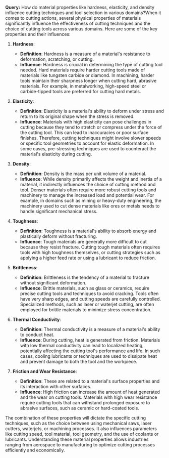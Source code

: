 **Query:** How do material properties like hardness, elasticity, and density influence cutting techniques and tool selection in various domains?When it comes to cutting actions, several physical properties of materials significantly influence the effectiveness of cutting techniques and the choice of cutting tools across various domains. Here are some of the key properties and their influences:

1. **Hardness**:
   - **Definition**: Hardness is a measure of a material's resistance to deformation, scratching, or cutting.
   - **Influence**: Hardness is crucial in determining the type of cutting tool needed. Hard materials require harder cutting tools made of materials like tungsten carbide or diamond. In machining, harder tools maintain their sharpness longer when cutting hard, abrasive materials. For example, in metalworking, high-speed steel or carbide-tipped tools are preferred for cutting hard metals.

2. **Elasticity**:
   - **Definition**: Elasticity is a material's ability to deform under stress and return to its original shape when the stress is removed.
   - **Influence**: Materials with high elasticity can pose challenges in cutting because they tend to stretch or compress under the force of the cutting tool. This can lead to inaccuracies or poor surface finishes. Therefore, cutting techniques might involve slower speeds or specific tool geometries to account for elastic deformation. In some cases, pre-stressing techniques are used to counteract the material's elasticity during cutting.

3. **Density**:
   - **Definition**: Density is the mass per unit volume of a material.
   - **Influence**: While density primarily affects the weight and inertia of a material, it indirectly influences the choice of cutting method and tool. Denser materials often require more robust cutting tools and machinery to manage the increased load and potential wear. For example, in domains such as mining or heavy-duty engineering, the machinery used to cut dense materials like ores or metals needs to handle significant mechanical stress.

4. **Toughness**:
   - **Definition**: Toughness is a material's ability to absorb energy and plastically deform without fracturing.
   - **Influence**: Tough materials are generally more difficult to cut because they resist fracture. Cutting tough materials often requires tools with high toughness themselves, or cutting strategies such as applying a higher feed rate or using a lubricant to reduce friction.

5. **Brittleness**:
   - **Definition**: Brittleness is the tendency of a material to fracture without significant deformation.
   - **Influence**: Brittle materials, such as glass or ceramics, require precise cutting tools and techniques to avoid cracking. Tools often have very sharp edges, and cutting speeds are carefully controlled. Specialized methods, such as laser or waterjet cutting, are often employed for brittle materials to minimize stress concentration.

6. **Thermal Conductivity**:
   - **Definition**: Thermal conductivity is a measure of a material's ability to conduct heat.
   - **Influence**: During cutting, heat is generated from friction. Materials with low thermal conductivity can lead to localized heating, potentially affecting the cutting tool's performance and life. In such cases, cooling lubricants or techniques are used to dissipate heat and prevent damage to both the tool and the workpiece.

7. **Friction and Wear Resistance**:
   - **Definition**: These are related to a material's surface properties and its interaction with other surfaces.
   - **Influence**: High friction can increase the amount of heat generated and the wear on cutting tools. Materials with high wear resistance require cutting tools that can withstand prolonged exposure to abrasive surfaces, such as ceramic or hard-coated tools.

The combination of these properties will dictate the specific cutting techniques, such as the choice between using mechanical saws, laser cutters, waterjets, or machining processes. It also influences parameters like cutting speed, tool material, tool geometry, and the use of coolants or lubricants. Understanding these material properties allows industries ranging from aerospace to manufacturing to optimize cutting processes efficiently and economically.